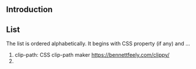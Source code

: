 <!--acc test-->
## Introduction


## List
The list is ordered alphabetically. It begins with CSS property (if any) and ...

1. clip-path: CSS clip-path maker https://bennettfeely.com/clippy/
2. 
